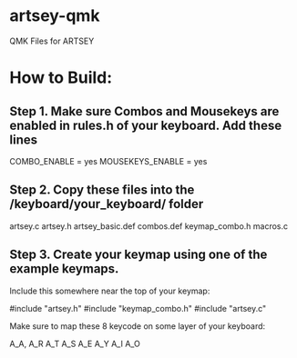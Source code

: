 # artsey-qmk
QMK Files for ARTSEY

# How to Build:

## Step 1. Make sure Combos and Mousekeys are enabled in rules.h of your keyboard. Add these lines

COMBO_ENABLE = yes
MOUSEKEYS_ENABLE = yes

## Step 2. Copy these files into the /keyboard/your_keyboard/ folder

artsey.c
artsey.h
artsey_basic.def
combos.def
keymap_combo.h
macros.c

## Step 3. Create your keymap using one of the example keymaps. 

Include this somewhere near the top of your keymap:

#include "artsey.h"
#include "keymap_combo.h"
#include "artsey.c"

Make sure to map these 8 keycode on some layer of your keyboard:

A_A,
A_R
A_T
A_S
A_E
A_Y
A_I
A_O